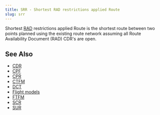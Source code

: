 ```yaml
---
title: SRR - Shortest RAD restrictions applied Route
slug: srr
---
```


Shortest [RAD](rad.md) restrictions applied Route is the shortest route between
two points planned using the existing route network assuming all
Route Availability Document (RAD) CDR's are open.

## See Also

* [CDR](cdr.md)
* [CPF](cpf.md)
* [CPR](cpr.md)
* [CTFM](ctfm.md)
* [DCT](dct.md)
* [Flight models](../definition/flight-models.md)
* [FTFM](ftfm.md)
* [SCR](scr.md)
* [SUR](sur.md)
